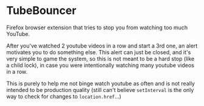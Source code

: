 # TubeBouncer
Firefox browser extension that tries to stop you from watching too much YouTube.

After you've watched 2 youtube videos in a row and start a 3rd one, an alert motivates you to do something else. This alert can just be closed, and it's very simple to game the system, so this is not meant to be a hard stop (like a child lock), in case you were intentionally watching many youtube videos in a row.

This is purely to help me not binge watch youtube as often and is not really intended to be production quality (still can't believe `setInterval` is the only way to check for changes to `location.href`...)
